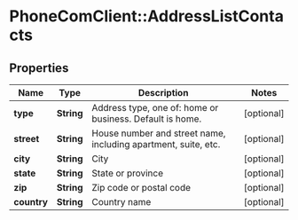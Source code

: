 # PhoneComClient::AddressListContacts

## Properties
Name | Type | Description | Notes
------------ | ------------- | ------------- | -------------
**type** | **String** | Address type, one of: home or business. Default is home. | [optional]
**street** | **String** | House number and street name, including apartment, suite, etc. | [optional]
**city** | **String** | City | [optional]
**state** | **String** | State or province | [optional]
**zip** | **String** | Zip code or postal code | [optional]
**country** | **String** | Country name | [optional]


